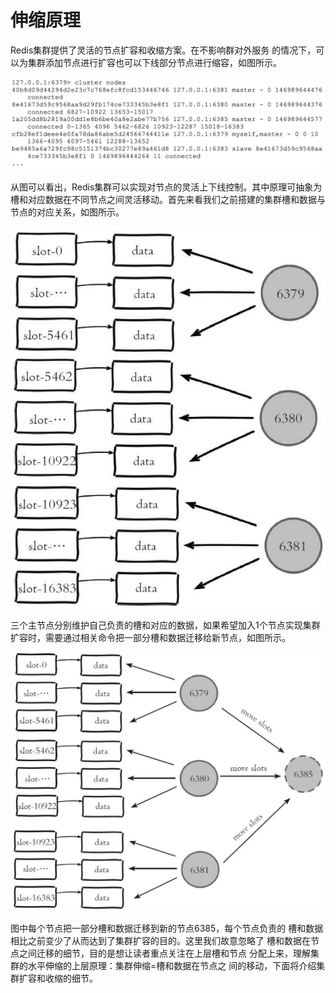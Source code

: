 # 伸缩原理

Redis集群提供了灵活的节点扩容和收缩方案。在不影响群对外服务 的情况下，可以为集群添加节点进行扩容也可以下线部分节点进行缩容，如图所示。

![](../../.gitbook/assets/image%20%28199%29.png)

从图可以看出，Redis集群可以实现对节点的灵活上下线控制。其中原理可抽象为槽和对应数据在不同节点之间灵活移动。首先来看我们之前搭建的集群槽和数据与节点的对应关系，如图所示。

![](../../.gitbook/assets/image%20%28233%29.png)

三个主节点分别维护自己负责的槽和对应的数据，如果希望加入1个节点实现集群扩容时，需要通过相关命令把一部分槽和数据迁移给新节点，如图所示。

![](../../.gitbook/assets/image%20%28214%29.png)

图中每个节点把一部分槽和数据迁移到新的节点6385，每个节点负责的 槽和数据相比之前变少了从而达到了集群扩容的目的。这里我们故意忽略了 槽和数据在节点之间迁移的细节，目的是想让读者重点关注在上层槽和节点 分配上来，理解集群的水平伸缩的上层原理：集群伸缩=槽和数据在节点之 间的移动，下面将介绍集群扩容和收缩的细节。


